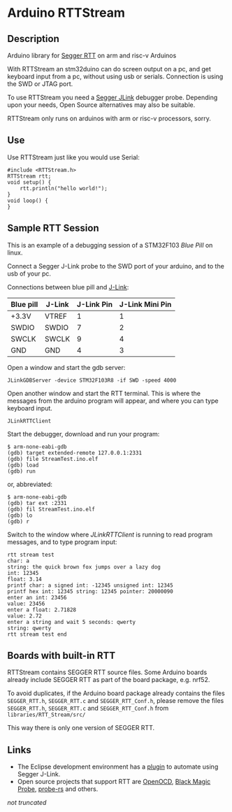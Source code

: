 # Arduino RTTStream

## Description
Arduino library for [Segger RTT](https://www.segger.com/products/debug-probes/j-link/technology/about-real-time-transfer/) on arm and risc-v Arduinos

With RTTStream an stm32duino can do screen output on a pc, and get keyboard input from a pc, without using usb or serials. Connection is using the SWD or JTAG port.

To use RTTStream you need a [Segger JLink](https://www.segger.com/products/debug-probes/j-link/) debugger probe. Depending upon your needs, Open Source alternatives may also be suitable.

RTTStream only runs on arduinos with arm or risc-v processors, sorry.

## Use

Use RTTStream just like you would use Serial:

```
#include <RTTStream.h>
RTTStream rtt;
void setup() {
	rtt.println("hello world!");
}
void loop() {
}
```

## Sample RTT Session

This is an example of a debugging session of a STM32F103 *Blue Pill*  on linux.

Connect a Segger J-Link probe to the SWD port of your arduino, and to the usb of your pc.

Connections between blue pill and [J-Link](https://www.segger.com/products/debug-probes/j-link/technology/interface-description/#swd-and-swo-also-called-swv-compatibility):

| Blue pill | J-Link | J-Link Pin | J-Link Mini Pin |
| --------- | ------ | ---------- | --------------- |
| +3.3V     | VTREF  | 1          | 1               |
| SWDIO     | SWDIO  | 7          | 2               |
| SWCLK     | SWCLK  | 9          | 4               |
| GND       | GND    | 4          | 3               |

Open a window and start the gdb server:
```
JLinkGDBServer -device STM32F103R8 -if SWD -speed 4000
```
Open another window and start the RTT terminal. This is where the messages from the arduino program will appear, and where you can type keyboard input.
```
JLinkRTTClient
```
Start the debugger, download and run your program:
```
$ arm-none-eabi-gdb
(gdb) target extended-remote 127.0.0.1:2331
(gdb) file StreamTest.ino.elf
(gdb) load
(gdb) run
```
or, abbreviated:
```
$ arm-none-eabi-gdb
(gdb) tar ext :2331
(gdb) fil StreamTest.ino.elf
(gdb) lo
(gdb) r
```
Switch to the window where *JLinkRTTClient* is running to read program messages, and to type program input:

```
rtt stream test
char: a
string: the quick brown fox jumps over a lazy dog
int: 12345
float: 3.14
printf char: a signed int: -12345 unsigned int: 12345
printf hex int: 12345 string: 12345 pointer: 20000090
enter an int: 23456
value: 23456
enter a float: 2.71828
value: 2.72
enter a string and wait 5 seconds: qwerty
string: qwerty
rtt stream test end
```

## Boards with built-in RTT

RTTStream contains SEGGER RTT source files. Some Arduino boards already include SEGGER RTT as part of the board package, e.g. nrf52.

To avoid duplicates, if the Arduino board package already contains the files `SEGGER_RTT.h`, `SEGGER_RTT.c` and `SEGGER_RTT_Conf.h`, please remove the files  `SEGGER_RTT.h`, `SEGGER_RTT.c` and `SEGGER_RTT_Conf.h` from `libraries/RTT_Stream/src/`

This way there is only one version of SEGGER RTT.

## Links
- The Eclipse development environment has a [plugin](https://eclipse-embed-cdt.github.io/debug/jlink/) to automate using Segger J-Link.
-  Open source projects that support RTT are  [OpenOCD](https://openocd.org/doc/html/General-Commands.html#Real-Time-Transfer-_0028RTT_0029),   [Black Magic Probe](https://github.com/blackmagic-debug/blackmagic/blob/master/UsingRTT.md), [probe-rs](https://probe.rs/docs/tools/cargo-embed/#rtt) and others.

*not truncated*

